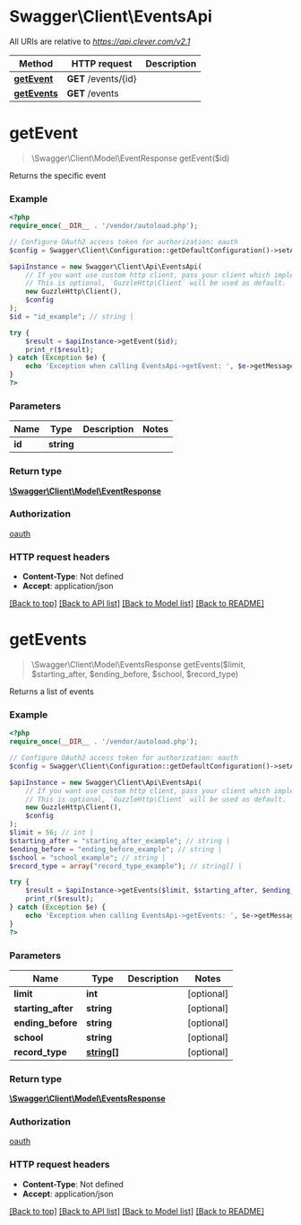 # Swagger\Client\EventsApi

All URIs are relative to *https://api.clever.com/v2.1*

Method | HTTP request | Description
------------- | ------------- | -------------
[**getEvent**](EventsApi.md#getevent) | **GET** /events/{id} | 
[**getEvents**](EventsApi.md#getevents) | **GET** /events | 

# **getEvent**
> \Swagger\Client\Model\EventResponse getEvent($id)



Returns the specific event

### Example
```php
<?php
require_once(__DIR__ . '/vendor/autoload.php');

// Configure OAuth2 access token for authorization: oauth
$config = Swagger\Client\Configuration::getDefaultConfiguration()->setAccessToken('YOUR_ACCESS_TOKEN');

$apiInstance = new Swagger\Client\Api\EventsApi(
    // If you want use custom http client, pass your client which implements `GuzzleHttp\ClientInterface`.
    // This is optional, `GuzzleHttp\Client` will be used as default.
    new GuzzleHttp\Client(),
    $config
);
$id = "id_example"; // string | 

try {
    $result = $apiInstance->getEvent($id);
    print_r($result);
} catch (Exception $e) {
    echo 'Exception when calling EventsApi->getEvent: ', $e->getMessage(), PHP_EOL;
}
?>
```

### Parameters

Name | Type | Description  | Notes
------------- | ------------- | ------------- | -------------
 **id** | **string**|  |

### Return type

[**\Swagger\Client\Model\EventResponse**](../Model/EventResponse.md)

### Authorization

[oauth](../README.md#oauth)

### HTTP request headers

 - **Content-Type**: Not defined
 - **Accept**: application/json

[[Back to top]](#) [[Back to API list]](../README.md#documentation-for-api-endpoints) [[Back to Model list]](../README.md#documentation-for-models) [[Back to README]](../README.md)

# **getEvents**
> \Swagger\Client\Model\EventsResponse getEvents($limit, $starting_after, $ending_before, $school, $record_type)



Returns a list of events

### Example
```php
<?php
require_once(__DIR__ . '/vendor/autoload.php');

// Configure OAuth2 access token for authorization: oauth
$config = Swagger\Client\Configuration::getDefaultConfiguration()->setAccessToken('YOUR_ACCESS_TOKEN');

$apiInstance = new Swagger\Client\Api\EventsApi(
    // If you want use custom http client, pass your client which implements `GuzzleHttp\ClientInterface`.
    // This is optional, `GuzzleHttp\Client` will be used as default.
    new GuzzleHttp\Client(),
    $config
);
$limit = 56; // int | 
$starting_after = "starting_after_example"; // string | 
$ending_before = "ending_before_example"; // string | 
$school = "school_example"; // string | 
$record_type = array("record_type_example"); // string[] | 

try {
    $result = $apiInstance->getEvents($limit, $starting_after, $ending_before, $school, $record_type);
    print_r($result);
} catch (Exception $e) {
    echo 'Exception when calling EventsApi->getEvents: ', $e->getMessage(), PHP_EOL;
}
?>
```

### Parameters

Name | Type | Description  | Notes
------------- | ------------- | ------------- | -------------
 **limit** | **int**|  | [optional]
 **starting_after** | **string**|  | [optional]
 **ending_before** | **string**|  | [optional]
 **school** | **string**|  | [optional]
 **record_type** | [**string[]**](../Model/string.md)|  | [optional]

### Return type

[**\Swagger\Client\Model\EventsResponse**](../Model/EventsResponse.md)

### Authorization

[oauth](../README.md#oauth)

### HTTP request headers

 - **Content-Type**: Not defined
 - **Accept**: application/json

[[Back to top]](#) [[Back to API list]](../README.md#documentation-for-api-endpoints) [[Back to Model list]](../README.md#documentation-for-models) [[Back to README]](../README.md)

